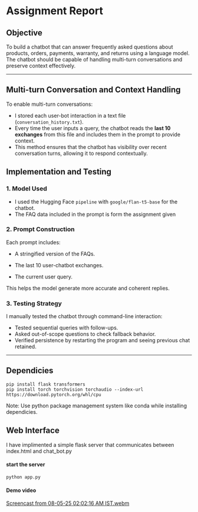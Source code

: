 # Assignment Report

##  Objective
To build a chatbot that can answer frequently asked questions about products, orders, payments, warranty, and returns using a language model. The chatbot should be capable of handling multi-turn conversations and preserve context effectively.

---

## Multi-turn Conversation and Context Handling

To enable multi-turn conversations:
- I stored each user-bot interaction in a text file (`conversation_history.txt`).
- Every time the user inputs a query, the chatbot reads the **last 10 exchanges** from this file and includes them in the prompt to provide context.
- This method ensures that the chatbot has visibility over recent conversation turns, allowing it to respond contextually.

## Implementation and Testing

### 1. **Model Used**
- I used the Hugging Face `pipeline` with `google/flan-t5-base` for the chatbot.
- The FAQ data included in the prompt is form the assignment given
  
### 2. **Prompt Construction**
Each prompt includes:
- A stringified version of the FAQs.
- The last 10 user-chatbot exchanges.

- The current user query.

This helps the model generate more accurate and coherent replies.

### 3. **Testing Strategy**
I manually tested the chatbot through command-line interaction:
- Tested sequential queries with follow-ups.
- Asked out-of-scope questions to check fallback behavior.
- Verified persistence by restarting the program and seeing previous chat retained.

---

## Dependicies

```
pip install flask transformers
pip install torch torchvision torchaudio --index-url https://download.pytorch.org/whl/cpu
```
Note: Use python package management system like conda while installing dependicies.

## Web Interface

I have implimented a simple flask server that communicates between index.html and chat_bot.py

#### start the server
```
python app.py
```
#### Demo video
[Screencast from 08-05-25 02:02:16 AM IST.webm](https://github.com/user-attachments/assets/4bd37cdc-169d-4fce-bffa-3e647022aaf6)

